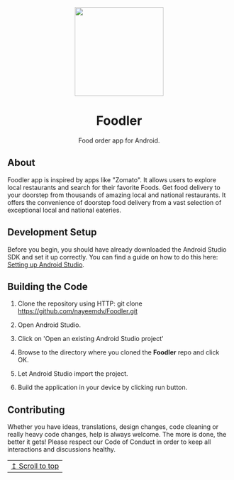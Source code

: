 <div align="center">
  <img width="200" height="200" src="app/src/main/res/drawable/ic_readme.png">
  <h1>Foodler</h1>
<p>Food order app for Android.</p></div>

## About

Foodler app is inspired by apps like "Zomato". It allows users to explore local restaurants and search for their favorite Foods. Get food delivery to your doorstep from thousands of amazing local and national restaurants. It offers the convenience of doorstep food delivery from a vast selection of exceptional local and national eateries.

## Development Setup

Before you begin, you should have already downloaded the Android Studio SDK and set it up correctly. You can find a guide on how to do this here: [Setting up Android Studio](http://developer.android.com/sdk/installing/index.html?pkg=studio).

## Building the Code

1. Clone the repository using HTTP: git clone https://github.com/nayeemdv/Foodler.git

2. Open Android Studio.

3. Click on 'Open an existing Android Studio project'

4. Browse to the directory where you cloned the **Foodler** repo and click OK.

5. Let Android Studio import the project.

6. Build the application in your device by clicking run button.

## Contributing

Whether you have ideas, translations, design changes, code cleaning or really heavy code changes, help is always welcome. The more is done, the better it gets! Please respect our Code of Conduct in order to keep all interactions and discussions healthy.


<div align="right">
<table><td>
<a href="#start-of-content">↥ Scroll to top</a>
</td></table>
</div>